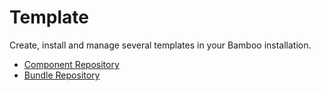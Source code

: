 # Template

Create, install and manage several templates in your Bamboo installation.

* [Component Repository](https://github.com/elcodi/Template)
* [Bundle Repository](https://github.com/elcodi/TemplateBundle)